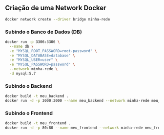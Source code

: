 ## Criação de uma Network Docker

```bash
docker network create --driver bridge minha-rede
```

### Subindo o Banco de Dados (DB)

```bash
docker run -p 3306:3306 \
  --name db \
  -e "MYSQL_ROOT_PASSWORD=root-password" \
  -e "MYSQL_DATABASE=database" \
  -e "MYSQL_USER=user" \
  -e "MYSQL_PASSWORD=password" \
  --network minha-rede \
  -d mysql:5.7
```

### Subindo o Backend

```bash
docker build -t meu_backend .
docker run -d -p 3000:3000 --name meu_backend --network minha-rede meu_backend
```

### Subindo o Frontend

```bash
docker build -t meu_frontend .
docker run -d -p 80:80 --name meu_frontend --network minha-rede meu_frontend
```